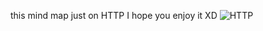 this mind map just on HTTP 
I hope you enjoy it XD
![HTTP](https://github.com/M3oJ/Mind_Maps/assets/131363782/51f29e8e-0995-434f-9707-1639d4ef82a9)

